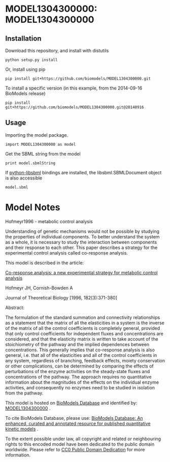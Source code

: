 # MODEL1304300000: MODEL1304300000

## Installation

Download this repository, and install with distutils

`python setup.py install`

Or, install using pip

`pip install git+https://github.com/biomodels/MODEL1304300000.git`

To install a specific version (in this example, from the 2014-09-16 BioModels release)

`pip install git+https://github.com/biomodels/MODEL1304300000.git@20140916`

## Usage

Importing the model package.

`import MODEL1304300000 as model`

Get the SBML string from the model

`print model.sbmlString`

If [python-libsbml](https://pypi.python.org/pypi/python-libsbml) bindings are
installed, the libsbml.SBMLDocument object is also accessible

`model.sbml`


# Model Notes


Hofmeyr1996 - metabolic control analysis

Understanding of genetic mechanisms would not be possible by studying the
properties of individual components. To better understand the system as a
whole, it is necessary to study the interaction between components and their
response to each other. This paper describes a strategy for the experimental
control analysis called co-response analysis.

This model is described in the article:

[Co-response analysis: a new experimental strategy for metabolic control
analysis](http://identifiers.org/pubmed/8944170)

Hofmeyr JH, Cornish-Bowden A

Journal of Theoretical Biology [1996, 182(3):371-380]

Abstract:

The formulation of the standard summation and connectivity relationships as a
statement that the matrix of all the elasticities in a system is the inverse
of the matrix of all the control coefficients is completely general, provided
that only control coefficients for independent fluxes and concentrations are
considered, and that the elasticity matrix is written to take account of the
stoichiometry of the pathway and the implied dependences between
concentrations. This generally implies that co-response analysis is also
general, i.e. that all of the elasticities and all of the control coefficients
in any system, regardless of branching, feedback effects, moiety conservation
or other complications, can be determined by comparing the effects of
perturbations of the enzyme activities on the steady-state fluxes and
concentrations of the pathway. The approach requires no quantitative
information about the magnitudes of the effects on the individual enzyme
activities, and consequently no enzymes need to be studied in isolation from
the pathway.

This model is hosted on [BioModels Database](http://www.ebi.ac.uk/biomodels/)
and identified by:
[MODEL1304300000](http://identifiers.org/biomodels.db/MODEL1304300000) .

To cite BioModels Database, please use: [BioModels Database: An enhanced,
curated and annotated resource for published quantitative kinetic
models](http://identifiers.org/pubmed/20587024) .

To the extent possible under law, all copyright and related or neighbouring
rights to this encoded model have been dedicated to the public domain
worldwide. Please refer to [CC0 Public Domain
Dedication](http://creativecommons.org/publicdomain/zero/1.0/) for more
information.


